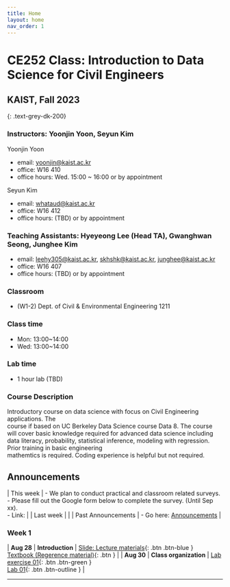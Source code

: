 ```yaml
---
title: Home
layout: home
nav_order: 1
---
```


# **CE252 Class: Introduction to Data Science for Civil Engineers**

## KAIST, Fall 2023
{: .text-grey-dk-200}


### Instructors: Yoonjin Yoon, Seyun Kim


Yoonjin Yoon
- email: yoonjin@kaist.ac.kr
- office: W16 410
- office hours: Wed. 15:00 ~ 16:00 or by appointment


Seyun Kim
- email: whataud@kaist.ac.kr
- office: W16 412
- office hours: (TBD) or by appointment


### Teaching Assistants: Hyeyeong Lee (Head TA), Gwanghwan Seong, Junghee Kim
- email: leehy305@kaist.ac.kr, skhshk@kaist.ac.kr, junghee@kaist.ac.kr
- office: W16 407
- office hours: (TBD) or by appointment


### Classroom
  - (W1-2) Dept. of Civil & Environmental Engineering 1211


### Class time
 - Mon: 13:00~14:00
 - Wed: 13:00~14:00


### Lab time
 - 1 hour lab (TBD)


### Course	Description

Introductory	 course	 on	 data science	with	 focus	 on	Civil	 Engineering	applications.	 The	
course	if	based	on	UC	Berkeley	Data	Science	course	Data	8.	The	course	will	cover	basic
knowledge	 required	 for	 advanced data	 science	 including data	 literacy, probability,	
statistical inference,	 modeling	 with	 regression.	 Prior	 training	 in	 basic	 engineering	
mathemtics is	required.	Coding	experience is helpful	but	not	required.



## Announcements

| This week            | - We plan to conduct practical and classroom related surveys. <br /> - Please fill out the Google form below to complete the survey. (Until Sep xx). <br /> - Link: |
| Last week            |  |
| Past Announcements   | - Go here: [Announcements](https://gwanghwanseong.github.io/ce252-trial6/index6.html) |



### Week 1

| **Aug 28**     | **Introduction**             | [Slide: Lecture materials](){: .btn .btn-blue } <br /> [Textbook (Regerence material)](){: .btn } |
| **Aug 30**     | **Class organization**       | [Lab exercise 01](){: .btn .btn-green } <br /> [Lab 01](){: .btn .btn-outline }  |




----

[^1]: [It can take up to 10 minutes for changes to your site to publish after you push the changes to GitHub](https://docs.github.com/en/pages/setting-up-a-github-pages-site-with-jekyll/creating-a-github-pages-site-with-jekyll#creating-your-site).

[Just the Docs]: https://just-the-docs.github.io/just-the-docs/
[GitHub Pages]: https://docs.github.com/en/pages
[README]: https://github.com/just-the-docs/just-the-docs-template/blob/main/README.md
[Jekyll]: https://jekyllrb.com
[GitHub Pages / Actions workflow]: https://github.blog/changelog/2022-07-27-github-pages-custom-github-actions-workflows-beta/
[use this template]: https://github.com/just-the-docs/just-the-docs-template/generate
